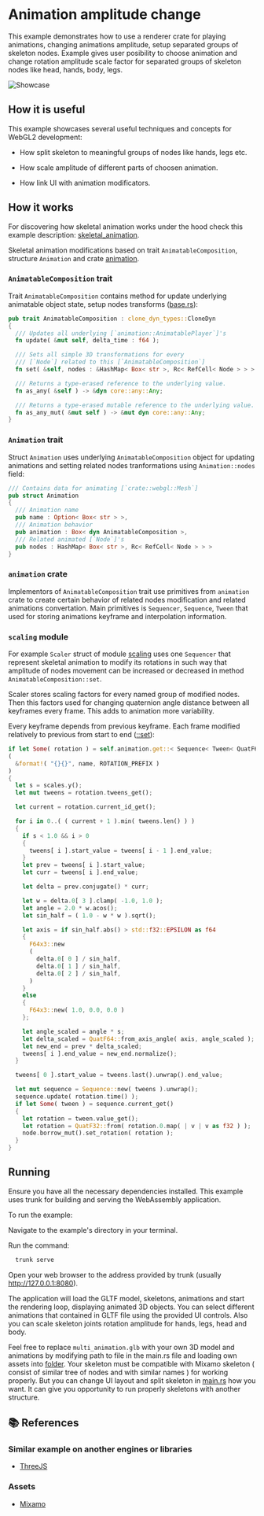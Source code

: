 # Animation amplitude change

This example demonstrates how to use a renderer crate for playing animations, changing animations amplitude, setup separated groups of skeleton nodes. Example gives user posibility to choose animation and change rotation amplitude scale factor for separated groups of skeleton nodes like head, hands, body, legs.

![Showcase]( ./showcase.png )

## How it is useful

This example showcases several useful techniques and concepts for WebGL2 development:

  * How split skeleton to meaningful groups of nodes like hands, legs etc.

  * How scale amplitude of different parts of choosen animation.

  * How link UI with animation modificators.

## How it works

For discovering how skeletal animation works under the hood check this example description: [skeletal_animation](../skeletal_animation/readme.md).

Skeletal animation modifications based on trait `AnimatableComposition`, structure `Animation` and crate [animation](../../../module/helper/animation/readme.md).

### `AnimatableComposition` trait

Trait `AnimatableComposition` contains method for update underlying animatable object state, setup nodes transforms ([base.rs](../../../module/helper/renderer/src/webgl/animation/base.rs)):

```rust
pub trait AnimatableComposition : clone_dyn_types::CloneDyn
{
  /// Updates all underlying [`animation::AnimatablePlayer`]'s
  fn update( &mut self, delta_time : f64 );

  /// Sets all simple 3D transformations for every
  /// [`Node`] related to this [`AnimatableComposition`]
  fn set( &self, nodes : &HashMap< Box< str >, Rc< RefCell< Node > > > );

  /// Returns a type-erased reference to the underlying value.
  fn as_any( &self ) -> &dyn core::any::Any;

  /// Returns a type-erased mutable reference to the underlying value.
  fn as_any_mut( &mut self ) -> &mut dyn core::any::Any;
}
```

### `Animation` trait

Struct `Animation` uses underlying `AnimatableComposition` object for updating animations and setting related nodes tranformations using `Animation::nodes` field:

```rust
/// Contains data for animating [`crate::webgl::Mesh`]
pub struct Animation
{
  /// Animation name
  pub name : Option< Box< str > >,
  /// Animation behavior
  pub animation : Box< dyn AnimatableComposition >,
  /// Related animated [`Node`]'s
  pub nodes : HashMap< Box< str >, Rc< RefCell< Node > > >
}
```

### `animation` crate

Implementors of `AnimatableComposition` trait use primitives from `animation` crate to create certain behavior of related nodes modification and related animations convertation. Main primitives is `Sequencer`, `Sequence`, `Tween` that used for storing animations keyframe and interpolation information.

### `scaling` module

For example `Scaler` struct of module [scaling](../../../module/helper/renderer/src/webgl/animation/scaling.rs) uses one `Sequencer` that represent skeletal animation to modify its rotations in such way that amplitude of nodes movement can be increased or decreased in method `AnimatableComposition::set`.

Scaler stores scaling factors for every named group of modified nodes. Then this factors used for changing quaternion angle distance between all keyframes every frame. This adds to animation more variability.

Every keyframe depends from previous keyframe. Each frame modified relatively to previous from start to end ([<Scaler as AnimatableComposition>::set](../../../module/helper/renderer/src/webgl/animation/scaling.rs)):

```rust
if let Some( rotation ) = self.animation.get::< Sequence< Tween< QuatF64 > > >
(
  &format!( "{}{}", name, ROTATION_PREFIX )
)
{
  let s = scales.y();
  let mut tweens = rotation.tweens_get();

  let current = rotation.current_id_get();

  for i in 0..( ( current + 1 ).min( tweens.len() ) )
  {
    if s < 1.0 && i > 0
    {
      tweens[ i ].start_value = tweens[ i - 1 ].end_value;
    }
    let prev = tweens[ i ].start_value;
    let curr = tweens[ i ].end_value;

    let delta = prev.conjugate() * curr;

    let w = delta.0[ 3 ].clamp( -1.0, 1.0 );
    let angle = 2.0 * w.acos();
    let sin_half = ( 1.0 - w * w ).sqrt();

    let axis = if sin_half.abs() > std::f32::EPSILON as f64
    {
      F64x3::new
      (
        delta.0[ 0 ] / sin_half,
        delta.0[ 1 ] / sin_half,
        delta.0[ 2 ] / sin_half,
      )
    }
    else
    {
      F64x3::new( 1.0, 0.0, 0.0 )
    };

    let angle_scaled = angle * s;
    let delta_scaled = QuatF64::from_axis_angle( axis, angle_scaled );
    let new_end = prev * delta_scaled;
    tweens[ i ].end_value = new_end.normalize();
  }

  tweens[ 0 ].start_value = tweens.last().unwrap().end_value;

  let mut sequence = Sequence::new( tweens ).unwrap();
  sequence.update( rotation.time() );
  if let Some( tween ) = sequence.current_get()
  {
    let rotation = tween.value_get();
    let rotation = QuatF32::from( rotation.0.map( | v | v as f32 ) );
    node.borrow_mut().set_rotation( rotation );
  }
}
```

## Running
Ensure you have all the necessary dependencies installed. This example uses trunk for building and serving the WebAssembly application.

To run the example:

Navigate to the example's directory in your terminal.

Run the command:

```bash
  trunk serve
```

Open your web browser to the address provided by trunk (usually http://127.0.0.1:8080).

The application will load the GLTF model, skeletons, animations and start the rendering loop, displaying animated 3D objects. You can select different animations that contained in GLTF file using the provided UI controls. Also you can scale skeleton joints rotation amplitude for hands, legs, head and body.

Feel free to replace `multi_animation.glb` with your own 3D model and animations by modifying path to file in the main.rs file and loading own assets into [folder](../../../assets/gltf/animated/). Your skeleton must be compatible with Mixamo skeleton ( consist of similar tree of nodes and with similar names ) for working properly. But you can change UI layout and split skeleton in [main.rs](./src/main.rs) how you want. It can give you opportunity to run properly skeletons with another structure.

## 📚 References

### Similar example on another engines or libraries
- [ThreeJS]

### Assets
- [Mixamo]

[ThreeJS]: https://threejs.org/examples/#webgl_animation_skinning_additive_blending
[Mixamo]: https://www.mixamo.com/#/?page=1&type=Motion%2CMotionPack

